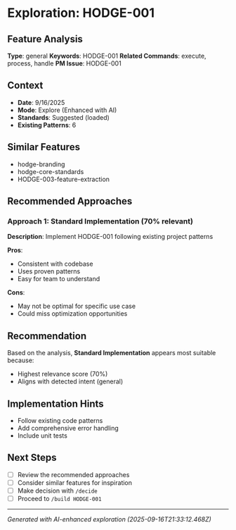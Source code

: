 # Exploration: HODGE-001

## Feature Analysis
**Type**: general
**Keywords**: HODGE-001
**Related Commands**: execute, process, handle
**PM Issue**: HODGE-001

## Context
- **Date**: 9/16/2025
- **Mode**: Explore (Enhanced with AI)
- **Standards**: Suggested (loaded)
- **Existing Patterns**: 6


## Similar Features
- hodge-branding
- hodge-core-standards
- HODGE-003-feature-extraction




## Recommended Approaches


### Approach 1: Standard Implementation (70% relevant)
**Description**: Implement HODGE-001 following existing project patterns

**Pros**:
- Consistent with codebase
- Uses proven patterns
- Easy for team to understand

**Cons**:
- May not be optimal for specific use case
- Could miss optimization opportunities


## Recommendation
Based on the analysis, **Standard Implementation** appears most suitable because:
- Highest relevance score (70%)
- Aligns with detected intent (general)


## Implementation Hints
- Follow existing code patterns
- Add comprehensive error handling
- Include unit tests

## Next Steps
- [ ] Review the recommended approaches
- [ ] Consider similar features for inspiration
- [ ] Make decision with `/decide`
- [ ] Proceed to `/build HODGE-001`

---
*Generated with AI-enhanced exploration (2025-09-16T21:33:12.468Z)*
